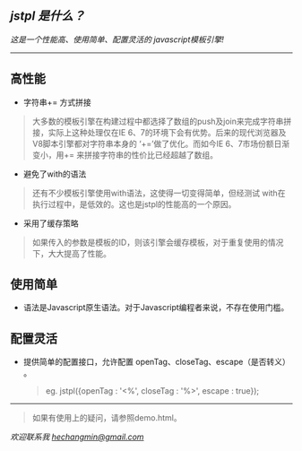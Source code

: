 ***jstpl 是什么？***
--------------

*这是一个性能高、使用简单、配置灵活的 javascript模板引擎!*

----------------------------------------------------------------------

高性能
--------------

* 字符串+= 方式拼接

>大多数的模板引擎在构建过程中都选择了数组的push及join来完成字符串拼接，实际上这种处理仅在IE 6、7的环境下会有优势。后来的现代浏览器及V8脚本引擎都对字符串本身的 ‘+=’做了优化。而如今IE 6、7市场份额日渐变小，用+= 来拼接字符串的性价比已经超越了数组。

* 避免了with的语法

>还有不少模板引擎使用with语法，这使得一切变得简单，但经测试 with在执行过程中，是低效的。这也是jstpl的性能高的一个原因。

* 采用了缓存策略

>如果传入的参数是模板的ID，则该引擎会缓存模板，对于重复使用的情况下，大大提高了性能。

使用简单
--------------

* 语法是Javascript原生语法。对于Javascript编程者来说，不存在使用门槛。

配置灵活
--------------

* 提供简单的配置接口，允许配置 openTag、closeTag、escape（是否转义） 。

  > eg. jstpl({openTag : '<%', closeTag : '%>', escape : true});

-------------------------------------------------------------------------

>如果有使用上的疑问，请参照demo.html。

_*欢迎联系我 [hechangmin@gmail.com](mailto://hechangmin@gmail.com)*_
